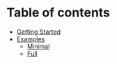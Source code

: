 # Table of contents

* [Getting Started](README.md)
* [Examples](examples/README.md)
  * [Minimal](examples/01-minimal.md)
  * [Full](examples/02-full.md)

